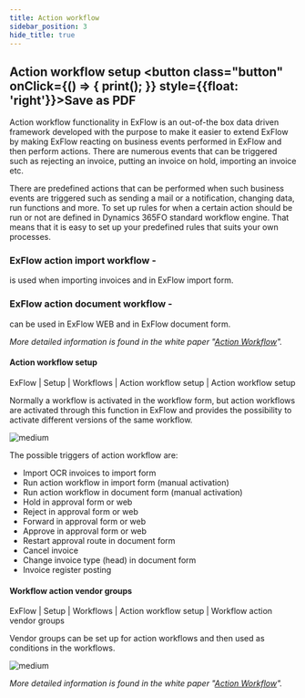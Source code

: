```yaml
---
title: Action workflow
sidebar_position: 3
hide_title: true
---
```

## Action workflow setup <button class="button" onClick={() => { print(); }} style={{float: 'right'}}>Save as PDF</button>

Action workflow functionality in ExFlow is an out-of-the box data driven framework developed with the purpose to make it easier to extend ExFlow by making ExFlow reacting on business events performed in ExFlow and then perform actions. There are numerous events that can be triggered such as rejecting an invoice, putting an invoice on hold, importing an invoice etc.

There are predefined actions that can be performed when such business events are triggered such as sending a mail or a notification, changing data, run functions and more. To set up rules for when a certain action should be run or not are defined in Dynamics 365FO standard workflow engine. That means that it is easy to set up your predefined rules that suits your own processes.

### ExFlow action import workflow - 
is used when importing invoices and in ExFlow import form.

### ExFlow action document workflow - 
can be used in ExFlow WEB and in ExFlow document form.

*More detailed information is found in the white paper "[Action Workflow](https://support.signupsoftware.com/knowledgebase/article/KA-01140)".*



#### Action workflow setup

ExFlow \| Setup \| Workflows \| Action workflow setup \| Action workflow setup

Normally a workflow is activated in the workflow form, but action workflows are activated through this function in ExFlow and provides the possibility to activate different versions of the same workflow.

![medium](@site/static/img/media/image84.png)

The possible triggers of action workflow are:

- Import OCR invoices to import form
- Run action workflow in import form (manual activation)
- Run action workflow in document form (manual activation)
- Hold in approval form or web
- Reject in approval form or web
- Forward in approval form or web
- Approve in approval form or web
- Restart approval route in document form
- Cancel invoice
- Change invoice type (head) in document form
- Invoice register posting

#### Workflow action vendor groups

ExFlow \| Setup \| Workflows \| Action workflow setup \| Workflow action vendor groups

Vendor groups can be set up for action workflows and then used as conditions in the workflows.

![medium](@site/static/img/media/image85.png)

*More detailed information is found in the white paper "[Action Workflow](https://support.signupsoftware.com/knowledgebase/article/KA-01140)".*


